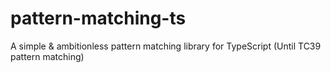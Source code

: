 # pattern-matching-ts
A simple &amp; ambitionless pattern matching library for TypeScript (Until TC39 pattern matching)
